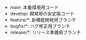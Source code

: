 - main: 本番環境用コード
- develop: 開発用の安定版コード
- feature/*: 新機能開発用ブランチ
- bugfix/*: バグ修正用ブランチ
- release/*: リリース準備用ブランチ